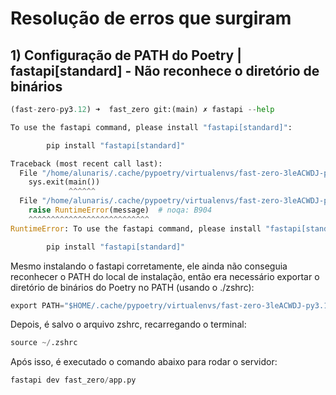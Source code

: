 # Resolução de erros que surgiram

## 1) Configuração de PATH do Poetry | fastapi[standard] - Não reconhece o diretório de binários
```python
(fast-zero-py3.12) ➜  fast_zero git:(main) ✗ fastapi --help

To use the fastapi command, please install "fastapi[standard]":

        pip install "fastapi[standard]"

Traceback (most recent call last):
  File "/home/alunaris/.cache/pypoetry/virtualenvs/fast-zero-3leACWDJ-py3.12/bin/fastapi", line 8, in <module>
    sys.exit(main())
             ^^^^^^
  File "/home/alunaris/.cache/pypoetry/virtualenvs/fast-zero-3leACWDJ-py3.12/lib/python3.12/site-packages/fastapi/cli.py", line 12, in main
    raise RuntimeError(message)  # noqa: B904
    ^^^^^^^^^^^^^^^^^^^^^^^^^^^
RuntimeError: To use the fastapi command, please install "fastapi[standard]":

        pip install "fastapi[standard]"
```

Mesmo instalando o fastapi corretamente, ele ainda não conseguia reconhecer o PATH do local de instalação, então era necessário exportar o diretório de binários do Poetry no PATH (usando o ./zshrc):

```python
export PATH="$HOME/.cache/pypoetry/virtualenvs/fast-zero-3leACWDJ-py3.12/bin:$PATH"
```

Depois, é salvo o arquivo zshrc, recarregando o terminal:

```python
source ~/.zshrc
```

Após isso, é executado o comando abaixo para rodar o servidor:

```python
fastapi dev fast_zero/app.py
```

